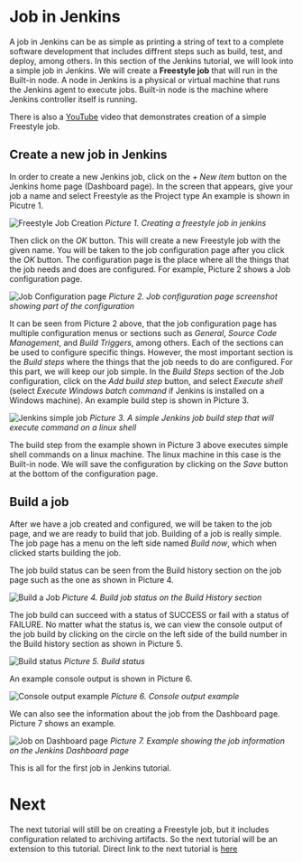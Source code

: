 # Job in Jenkins
A job in Jenkins can be as simple as printing a string of text to a complete software development that includes diffrent steps such as build, test, and deploy, among others. In this section of the Jenkins tutorial, we will look into a simple job in Jenkins. We will create a __Freestyle job__ that will run in the Built-in node. A node in Jenkins is a physical or virtual machine that runs the Jenkins agent to execute jobs. Built-in node is the machine where Jenkins controller itself is running.

There is also a [YouTube](https://youtu.be/RcCUoDG_OC4 "YouTube") video that demonstrates creation of a simple Freestyle job.

## Create a new job in Jenkins
In order to create a new Jenkins job, click on the *+ New item* button on the Jenkins home page (Dashboard page). In the screen that appears, give your job a name and select Freestyle as the Project type An example is shown in Picutre 1.

![Freestyle Job Creation](../screenshots/create_a_freestyle_project.jpg "Freestyle Job Creation")
*Picture 1. Creating a freestyle job in jenkins*

Then click on the *OK* button. This will create a new Freestyle job with the given name. You will be taken to the job configuration page after you click the *OK* button. The configuration page is the place where all the things that the job needs and does are configured. For example, Picture 2 shows a Job configuration page.

![Job Configuration page](../screenshots/jenkins_job_configuration.jpg "Job Configuration page")
*Picture 2. Job configuration page screenshot showing part of the configuration*

It can be seen from Picture 2 above, that the job configuration page has multiple configuration menus or sections such as _General_, _Source Code Management_, and _Build Triggers_, among others. Each of the sections can be used to configure specific things. However, the most important section is the _Build steps_ where the things that the job needs to do are configured. For this part, we will keep our job simple. In the _Build Steps_ section of the Job configuration, click on the _Add build step_ button, and select _Execute shell_ (select _Execute Windows batch command_ if Jenkins is installed on a Windows machine). An example build step is shown in Picture 3.

![Jenkins simple job](../screenshots/jenkins_job_configuration_build_steps_execute_shell_example.jpg "Jenkins simple job")
*Picture 3. A simple Jenkins job build step that will execute command on a linux shell*

The build step from the example shown in Picture 3 above executes simple shell commands on a linux machine. The linux machine in this case is the Built-in node. We will save the configuration by clicking on the _Save_ button at the bottom of the configuration page.

## Build a job
After we have a job created and configured, we will be taken to the job page, and we are ready to build that job. Building of a job is really simple. The job page has a menu on the left side named _Build now_, which when clicked starts building the job.

The job build status can be seen from the Build history section on the job page such as the one as shown in Picture 4. 

![Build a Job](../screenshots/jenkins_job_build_running.jpg "Build a Job")
*Picture 4. Build job status on the Build History section*

The job build can succeed with a status of SUCCESS or fail with a status of FAILURE. No matter what the status is, we can view the console output of the job build by clicking on the circle on the left side of the build number in the Build history section as shown in Picture 5.

![Build status](../screenshots/jenkins_job_build_history.jpg "Build Status")
*Picture 5. Build status*

An example console output is shown in Picture 6.

![Console output example](../screenshots/jenkins_build_specific_console_output.jpg "Console output example")
*Picture 6. Console output example*

We can also see the information about the job from the Dashboard page. Picture 7 shows an example.

![Job on Dashboard page](../screenshots/jenkins_dashboard_with_one_job.jpg "Job on Dashboard page")
*Picture 7. Example showing the job information on the Jenkins Dashboard page*


This is all for the first job in Jenkins tutorial. 

# Next 
The next tutorial will still be on creating a Freestyle job, but it includes configuration related to archiving artifacts. So the next tutorial will be an extension to this tutorial. Direct link to the next tutorial is [here](./archieveArtifacts.md "here")